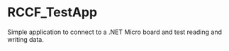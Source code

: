 # RCCF_TestApp

Simple application to connect to a .NET Micro board and test reading and writing data.
